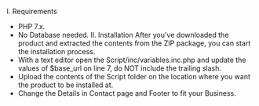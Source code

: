 I. Requirements
- PHP 7.x.
- No Database needed.
  II. Installation
  After you've downloaded the product and extracted the contents from the ZIP package, you can start the installation process.
- With a text editor open the Script/inc/variables.inc.php and update the values of $base_url on line 7, do NOT include the trailing slash.
- Upload the contents of the Script folder on the location where you want the product to be installed at.
- Change the Details in Contact page and Footer to fit your Business.